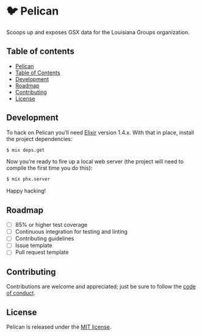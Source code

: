 # 🐦 Pelican

Scoops up and exposes GSX data for the Louisiana Groups organization.

## Table of contents

* [Pelican](#pelican)
* [Table of Contents](#table-of-contents)
* [Development](#development)
* [Roadmap](#roadmap)
* [Contributing](#contributing)
* [License](#license)

## Development

To hack on Pelican you’ll need [Elixir](http://elixir-lang.github.io/) version 1.4.x. With that
in place, install the project dependencies:

```sh
$ mix deps.get
```

Now you’re ready to fire up a local web server (the project will need to compile the first time
you do this):

```sh
$ mix phx.server
```

Happy hacking!

## Roadmap

- [ ] 85% or higher test coverage
- [ ] Continuous integration for testing and linting
- [ ] Contributing guidelines
- [ ] Issue template
- [ ] Pull request template

## Contributing

Contributions are welcome and appreciated; just be sure to follow the [code of conduct](https://github.com/ngscheurich/pelican/blob/master/CODE_OF_CONDUCT.md).

## License

Pelican is released under the [MIT license](https://github.com/ngscheurich/pelican/blob/master/LICENSE).
